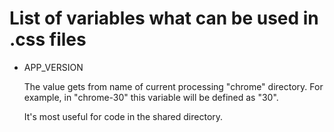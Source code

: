 # List of variables what can be used in .css files

* APP_VERSION

  The value gets from name of current processing "chrome" directory. For
  example, in "chrome-30" this variable will be defined as "30".

  It's most useful for code in the shared directory.

